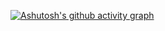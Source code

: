 

[![Ashutosh's github activity graph](https://github-readme-activity-graph.vercel.app/graph?username=ashutosh00710&bg_color=1517190&color=151719&line=24292e&point=24292e&area=true&hide_border=true)](https://github.com/ashutosh00710/github-readme-activity-graph)
<!---
thisishappy12/thisishappy12 is a ✨ special ✨ repository because its `README.md` (this file) appears on your GitHub profile.
You can click the Preview link to take a look at your changes.
--->
